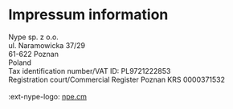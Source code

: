 # Impressum information

Nype sp. z o.o.<br>
ul. Naramowicka 37/29<br>
61-622 Poznan<br>
Poland<br>
Tax identification number/VAT ID: PL9721222853<br>
Registration court/Commercial Register Poznan KRS 0000371532<br>
<br>:ext-nype-logo: [npe.cm](https://npe.cm/?ref=fioritracker)

